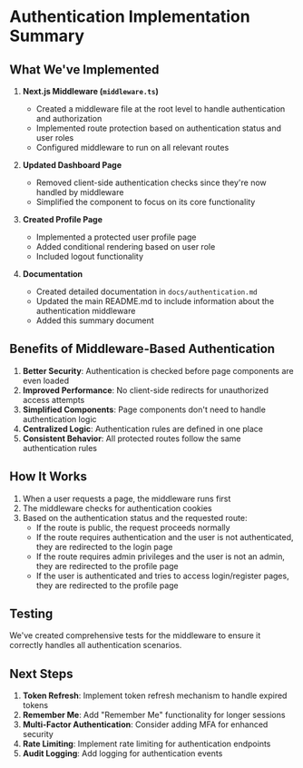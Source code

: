 # Authentication Implementation Summary

## What We've Implemented

1. **Next.js Middleware (`middleware.ts`)**
   - Created a middleware file at the root level to handle authentication and authorization
   - Implemented route protection based on authentication status and user roles
   - Configured middleware to run on all relevant routes

2. **Updated Dashboard Page**
   - Removed client-side authentication checks since they're now handled by middleware
   - Simplified the component to focus on its core functionality

3. **Created Profile Page**
   - Implemented a protected user profile page
   - Added conditional rendering based on user role
   - Included logout functionality

4. **Documentation**
   - Created detailed documentation in `docs/authentication.md`
   - Updated the main README.md to include information about the authentication middleware
   - Added this summary document

## Benefits of Middleware-Based Authentication

1. **Better Security**: Authentication is checked before page components are even loaded
2. **Improved Performance**: No client-side redirects for unauthorized access attempts
3. **Simplified Components**: Page components don't need to handle authentication logic
4. **Centralized Logic**: Authentication rules are defined in one place
5. **Consistent Behavior**: All protected routes follow the same authentication rules

## How It Works

1. When a user requests a page, the middleware runs first
2. The middleware checks for authentication cookies
3. Based on the authentication status and the requested route:
   - If the route is public, the request proceeds normally
   - If the route requires authentication and the user is not authenticated, they are redirected to the login page
   - If the route requires admin privileges and the user is not an admin, they are redirected to the profile page
   - If the user is authenticated and tries to access login/register pages, they are redirected to the profile page

## Testing

We've created comprehensive tests for the middleware to ensure it correctly handles all authentication scenarios.

## Next Steps

1. **Token Refresh**: Implement token refresh mechanism to handle expired tokens
2. **Remember Me**: Add "Remember Me" functionality for longer sessions
3. **Multi-Factor Authentication**: Consider adding MFA for enhanced security
4. **Rate Limiting**: Implement rate limiting for authentication endpoints
5. **Audit Logging**: Add logging for authentication events 